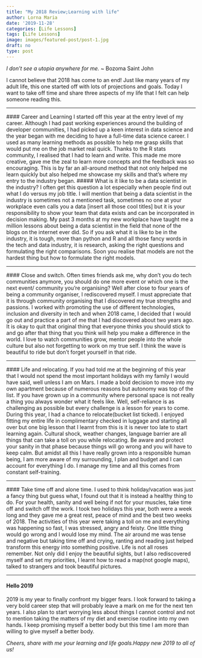 ```yaml
---
title: "My 2018 Review;Learning with life"
author: Lorna Maria
date: '2019-11-28'
categories: [Life Lessons]
tags: [Life Lessons]
image: images/featured-post/post-1.jpg
draft: no
type: post
---
```


*I don’t see a utopia anywhere for me.* ~ Bozoma Saint John

I cannot believe that 2018 has come to an end! Just like many years of my adult life, this one started off with lots of projections and goals. Today I want to take off time and share three aspects of my life that I felt can help someone reading this.
<hr>
#### Career and Learning
I started off this year at the entry level of my career. Although I had past working experiences around the building of developer communities, I had picked up a keen interest in data science and the year began with me deciding to have a full-time data science career. I used as many learning methods as possible to help me grasp skills that would put me on the job market real quick. Thanks to the R stats community, I realised that I had to learn and write. This made me more creative, gave me the zeal to learn more concepts and the feedback was so encouraging. This is by far an all-around method that not only helped me learn quickly but also helped me showcase my skills and that’s where my entry to the industry began.
##### What is it like to be a data scientist in the industry?
I often get this question a lot especially when people find out what I do versus my job title. I will mention that being a data scientist in the industry is sometimes not a mentioned task, sometimes no one at your workplace even calls you a data [insert all those cool titles] but it is your responsibility to show your team that data exists and can be incorporated in decision making. My past 3 months at my new workplace have taught me a million lessons about being a data scientist in the field that none of the blogs on the internet ever did.
So if you ask what it is like to be in the industry, it is tough, more than python and R and all those fancy words in the tech and data industry, it is research, asking the right questions and formulating the right comparisons. Soon you realise that models are not the hardest thing but how to formulate the right models.
<hr>
#### Close and switch.
Often times friends ask me, why don’t you do tech communities anymore, you should do one more event or which one is the next event/ community you’re organising?
Well after close to four years of being a community organiser, I rediscovered myself. I must appreciate that it is through community organising that I discovered my true strengths and passions. I worked with promoting the use of different technologies, inclusion and diversity in tech and when 2018 came, I decided that I would go out and practice a part of me that I had discovered about two years ago.
It is okay to quit that original thing that everyone thinks you should stick to and go after that thing that you think will help you make a difference in the world. I love to watch communities grow, mentor people into the whole culture but also not forgetting to work on my true self. I think the wave is beautiful to ride but don’t forget yourself in that ride.
<hr>
#### Life and relocating.
If you had told me at the beginning of this year that I would not spend the most important holidays with my family I would have said, well unless I am on Mars.
I made a bold decision to move into my own apartment because of numerous reasons but autonomy was top of the list. If you have grown up in a community where personal space is not really a thing you always wonder what it feels like. Well, self-reliance is as challenging as possible but every challenge is a lesson for years to come.
During this year, I had a chance to relocate(bucket list ticked). I enjoyed fitting my entire life in complimentary checked in luggage and starting all over but one big lesson that I learnt from this is it is never too late to start learning again.
Cultural shock, weather changes, language barrier are all things that can take a toll on you while relocating. Be aware and protect your sanity in that phase because things will go wrong and you will have to keep calm.
But amidst all this I have really grown into a responsible human being, I am more aware of my surrounding, I plan and budget and I can account for everything I do. I manage my time and all this comes from constant self-training.
<hr>
#### Take time off and alone time.
I used to think holiday/vacation was just a fancy thing but guess what, I found out that it is instead a healthy thing to do. For your health, sanity and well being if not for your muscles, take time off and switch off the work. I took two holidays this year, both were a week long and they gave me a great rest, peace of mind and the best two weeks of 2018.
The activities of this year were taking a toll on me and everything was happening so fast, I was stressed, angry and feisty. One little thing would go wrong and I would lose my mind. The air around me was tense and negative but taking time off and crying, ranting and reading just helped transform this energy into something positive. Life is not all roses remember.
Not only did I enjoy the beautiful sights, but I also rediscovered myself and set my priorities, I learnt how to read a map(not google maps), talked to strangers and took beautiful pictures.

<hr>

#### Hello 2019

2019 is my year to finally confront my bigger fears. I look forward to taking a very bold career step that will probably leave a mark on me for the next ten years. I also plan to start worrying less about things I cannot control and not to mention taking the matters of my diet and exercise routine into my own hands. I keep promising myself a better body but this time I am more than willing to give myself a better body.

*Cheers, share with me your learning and life goals.Happy new 2019 to all of us!*